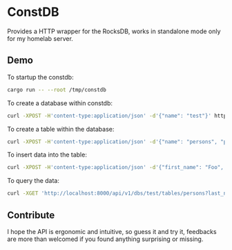 # ConstDB

Provides a HTTP wrapper for the RocksDB, works in standalone mode only for my homelab server.

## Demo

To startup the constdb:
```bash
cargo run -- --root /tmp/constdb
```

To create a database within constdb:
```bash
curl -XPOST -H'content-type:application/json' -d'{"name": "test"}' http://localhost:8000/api/v1/dbs
```

To create a table within the database:
```bash
curl -XPOST -H'content-type:application/json' -d'{"name": "persons", "primary_keys": ["last_name", "first_name"]}' http://localhost:8000/api/v1/dbs/test/tables
```

To insert data into the table:
```bash
curl -XPOST -H'content-type:application/json' -d'{"first_name": "Foo", "last_name": "Bar", "age": 10, "gender": "male"}' http://localhost:8000/api/v1/dbs/test/tables/persons
```

To query the data:
```bash
curl -XGET 'http://localhost:8000/api/v1/dbs/test/tables/persons?last_name=Bar&first_name=Foo'
```

## Contribute

I hope the API is ergonomic and intuitive, so guess it and try it, feedbacks are more than welcomed if you found anything surprising or missing.
